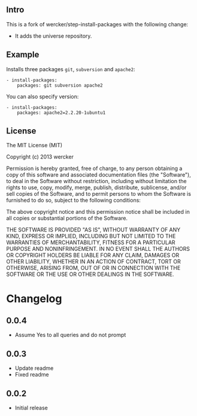 ## Intro
This is a fork of wercker/step-install-packages with the following change:
- It adds the universe repository.


## Example

Installs three packages `git`, `subversion` and `apache2`:

    - install-packages:
        packages: git subversion apache2

You can also specify version:

    - install-packages:
        packages: apache2=2.2.20-1ubuntu1

## License

The MIT License (MIT)

Copyright (c) 2013 wercker

Permission is hereby granted, free of charge, to any person obtaining a copy of
this software and associated documentation files (the "Software"), to deal in
the Software without restriction, including without limitation the rights to
use, copy, modify, merge, publish, distribute, sublicense, and/or sell copies of
the Software, and to permit persons to whom the Software is furnished to do so,
subject to the following conditions:

The above copyright notice and this permission notice shall be included in all
copies or substantial portions of the Software.

THE SOFTWARE IS PROVIDED "AS IS", WITHOUT WARRANTY OF ANY KIND, EXPRESS OR
IMPLIED, INCLUDING BUT NOT LIMITED TO THE WARRANTIES OF MERCHANTABILITY, FITNESS
FOR A PARTICULAR PURPOSE AND NONINFRINGEMENT. IN NO EVENT SHALL THE AUTHORS OR
COPYRIGHT HOLDERS BE LIABLE FOR ANY CLAIM, DAMAGES OR OTHER LIABILITY, WHETHER
IN AN ACTION OF CONTRACT, TORT OR OTHERWISE, ARISING FROM, OUT OF OR IN
CONNECTION WITH THE SOFTWARE OR THE USE OR OTHER DEALINGS IN THE SOFTWARE.

# Changelog

## 0.0.4

- Assume Yes to all queries and do not prompt

## 0.0.3

- Update readme
- Fixed readme

## 0.0.2

- Initial release
